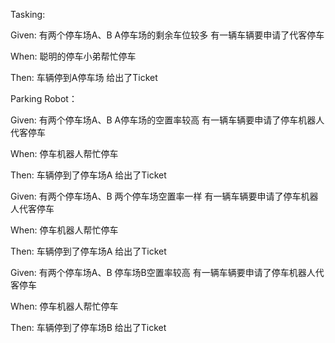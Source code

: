 Tasking:

Given:
有两个停车场A、B
A停车场的剩余车位较多
有一辆车辆要申请了代客停车

When:
聪明的停车小弟帮忙停车

Then:
车辆停到A停车场
给出了Ticket


Parking Robot：

Given:
有两个停车场A、B
A停车场的空置率较高
有一辆车辆要申请了停车机器人代客停车

When:
停车机器人帮忙停车

Then:
车辆停到了停车场A
给出了Ticket


Given:
有两个停车场A、B
两个停车场空置率一样
有一辆车辆要申请了停车机器人代客停车

When:
停车机器人帮忙停车

Then:
车辆停到了停车场A
给出了Ticket


Given:
有两个停车场A、B
停车场B空置率较高
有一辆车辆要申请了停车机器人代客停车

When:
停车机器人帮忙停车

Then:
车辆停到了停车场B
给出了Ticket
